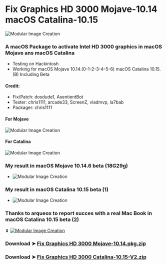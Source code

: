 # Fix Graphics HD 3000 Mojave-10.14 macOS Catalina-10.15

![Modular Image Creation](https://i25.servimg.com/u/f25/18/50/18/69/25011.png)

### A macOS Package to activate Intel HD 3000 graphics in macOS Mojave ans macOS Catalina
- Testing on Hackintosh
- Working for macOS Mojave 10.14.(0-1-2-3-4-5-6) macOS Catalina 10.15.(B) Including Beta

#### Credit: 
- Fix/Patch: dosdude1, AsentientBot
- Tester: chris1111, arcade33, ScreenZ, vladmvp, la7bab
- Packager: chris1111

#### For Mojave
![Modular Image Creation](https://i25.servimg.com/u/f25/18/50/18/69/webp_n17.gif)

#### For Catalina
![Modular Image Creation](https://i25.servimg.com/u/f25/18/50/18/69/captu690.png)



### My result in macOS Mojave 10.14.6 beta (18G29g)
- ![Modular Image Creation](https://i.servimg.com/u/f25/18/50/18/69/scree126.png)

### My result in macOS Catalina 10.15 beta (1)
- ![Modular Image Creation](https://i.servimg.com/u/f25/18/50/18/69/218.png)

### Thanks to arqueox to report succes with a real Mac Book in macOS Catalina 10.15 beta (2)
⬇︎
[![Modular Image Creation](https://forums.macrumors.com/attachments/img_20190620_094459-jpg.844024/)](https://forums.macrumors.com/threads/macos-10-15-catalina-on-unsupported-macs.2183772/page-68#post-27476556)


### Download ➤ [Fix Graphics HD 3000 Mojave-10.14.pkg.zip](https://github.com/chris1111/Fix-Graphics-HD-3000-Mojave-10.14/releases/tag/V1)

### Download ➤ [Fix Graphics HD 3000 Catalina-10.15-V2.zip](https://github.com/chris1111/Fix-Graphics-HD-3000-Mojave-10.14-Catalina-10.15/releases/tag/V2)
